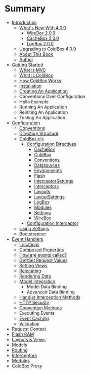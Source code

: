 # Summary

* [Introduction](README.md)
   * [What's New With 4.0.0](introduction/whats_new_with_400.md)
       * [WireBox 2.0.0](introduction/whats_new/wirebox_200.md)
       * [CacheBox 2.0.0](introduction/whats_new/cachebox_200.md)
       * [LogBox 2.0.0](introduction/whats_new/logbox_200.md)
   * [Upgrading to ColdBox 4.0.0](introduction/upgrading_to_coldbox_400.md)
   * [About This Book](introduction/about_this_book.md)
   * [Author](introduction/author.md)
* [Getting Started](getting_started/getting_started.md)
   * [What is MVC](getting_started/what_is_mvc.md)
   * [What is ColdBox](getting_started/what_is_coldbox.md)
   * [How ColdBox Works](getting_started/how_coldbox_works.md)
   * [Installation](getting_started/installation.md)
   * [Creating An Application](getting_started/creating_an_application.md)
   * Conventions Over Configuration
   * Hello Example
   * Running An Application
   * Reiniting An Application
   * Testing An Application
* [Configuration](configuration/configuration.md)
   * [Conventions](configuration/conventions.md)
   * [Directory Structure](configuration/directory_structure.md)
   * [ColdBox.cfc](configuration/coldboxcfc.md)
       * [Configuration Directives](configuration/configuration_directives.md)
           * [CacheBox](configuration/configuration_directives/cachebox.md)
           * [ColdBox](configuration/configuration_directives/coldbox.md)
           * [Conventions](configuration/configuration_directives/conventions.md)
           * [Datasources](configuration/configuration_directives/datasources.md)
           * [Environments](configuration/configuration_directives/environments.md)
           * [Flash](configuration/configuration_directives/flash.md)
           * [InterceptorSettings](configuration/configuration_directives/interceptorsettings.md)
           * [Interceptors](configuration/configuration_directives/interceptors.md)
           * [Layouts](configuration/configuration_directives/layouts.md)
           * [LayoutSettings](configuration/configuration_directives/layoutsettings.md)
           * [LogBox](configuration/configuration_directives/logbox.md)
           * [Modules](configuration/configuration_directives/modules.md)
           * [Settings](configuration/configuration_directives/settings.md)
           * [WireBox](configuration/configuration_directives/wirebox.md)
       * [Configuration Interceptor](configuration/configuration_interceptor.md)
   * [Using Settings](configuration/using_settings.md)
   * [Bootstrapper](configuration/bootstrapper.md)
* [Event Handlers](event_handlers/index.md)
   * [Locations](event_handlers/locations.md)
   * [Composed Properties](event_handlers/composed_properties.md)
   * [How are events called?](event_handlers/how_are_events_called.md)
   * [Get/Set Request Values](event_handlers/getset_request_values.md)
   * [Setting Views](event_handlers/setting_views.md)
   * [Relocating](event_handlers/relocating.md)
   * [Rendering Data](event_handlers/rendering_data.md)
   * [Model Integration](event_handlers/model_integration.md)
       * Model Data Binding
       * Advanced Data Binding
   * [Handler Interception Methods](event_handlers/handler_interception_methods.md)
   * [HTTP Security](event_handlers/http_security.md)
   * [Convention Methods](event_handlers/convention_methods.md)
   * Executing Events
   * [Event Caching](event_handlers/event_caching.md)
   * [Validation](event_handlers/validation.md)
* Request Context
* [Flash RAM](flash_ram/flash_ram.md)
* [Layouts & Views](views/index.md)
* Models
* [Routing](routing/index.md)
* [Interceptors](interceptors/interceptors.md)
* [Modules](modules/index.md)
* ColdBox Proxy

